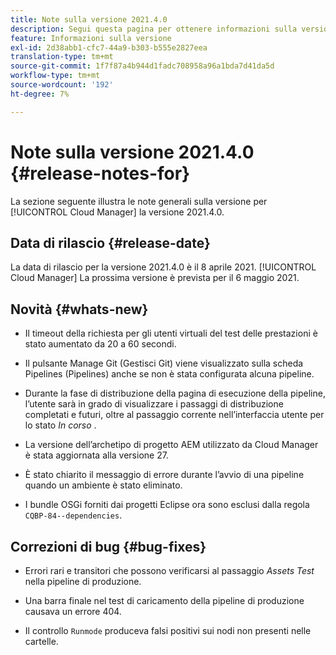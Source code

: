 ```yaml
---
title: Note sulla versione 2021.4.0
description: Segui questa pagina per ottenere informazioni sulla versione 2021.4.0 di Cloud Manager
feature: Informazioni sulla versione
exl-id: 2d38abb1-cfc7-44a9-b303-b555e2827eea
translation-type: tm+mt
source-git-commit: 1f7f87a4b944d1fadc708958a96a1bda7d41da5d
workflow-type: tm+mt
source-wordcount: '192'
ht-degree: 7%

---
```


# Note sulla versione 2021.4.0 {#release-notes-for}

La sezione seguente illustra le note generali sulla versione per [!UICONTROL Cloud Manager] la versione 2021.4.0.

## Data di rilascio {#release-date}

La data di rilascio per la versione 2021.4.0 è il 8 aprile 2021.
[!UICONTROL Cloud Manager]
La prossima versione è prevista per il 6 maggio 2021.

## Novità {#whats-new}

* Il timeout della richiesta per gli utenti virtuali del test delle prestazioni è stato aumentato da 20 a 60 secondi.

* Il pulsante Manage Git (Gestisci Git) viene visualizzato sulla scheda Pipelines (Pipelines) anche se non è stata configurata alcuna pipeline.

* Durante la fase di distribuzione della pagina di esecuzione della pipeline, l’utente sarà in grado di visualizzare i passaggi di distribuzione completati e futuri, oltre al passaggio corrente nell’interfaccia utente per lo stato *In corso* .

* La versione dell’archetipo di progetto AEM utilizzato da Cloud Manager è stata aggiornata alla versione 27.

* È stato chiarito il messaggio di errore durante l’avvio di una pipeline quando un ambiente è stato eliminato.

* I bundle OSGi forniti dai progetti Eclipse ora sono esclusi dalla regola `CQBP-84--dependencies`.

## Correzioni di bug {#bug-fixes}

* Errori rari e transitori che possono verificarsi al passaggio *Assets Test* nella pipeline di produzione.

* Una barra finale nel test di caricamento della pipeline di produzione causava un errore 404.

* Il controllo `Runmode` produceva falsi positivi sui nodi non presenti nelle cartelle.
